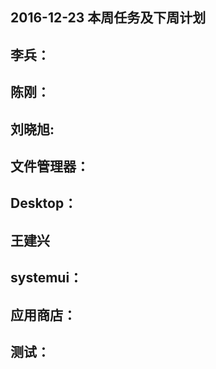 ## 2016-12-23 本周任务及下周计划

## 李兵：


## 陈刚： 

   

## 刘晓旭:

    

## 文件管理器：  


## Desktop：  


## 王建兴
  

## systemui：
     

## 应用商店：
 
 
## 测试：
